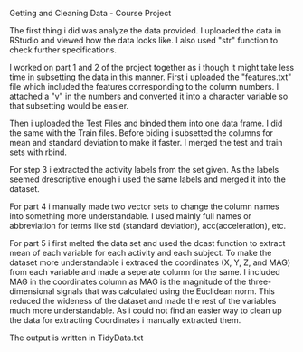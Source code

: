Getting and Cleaning Data - Course Project

The first thing i did was analyze the data provided. I uploaded the data in RStudio and viewed how the data looks like. I also used "str" function to check further specifications. 

I worked on part 1 and 2 of the project together as i though it might take less time in subsetting the data in this manner. First i uploaded the "features.txt" file which included the features corresponding to the column numbers. I attached a "v" in the numbers and converted it into a character variable so that subsetting would be easier. 

Then i uploaded the Test Files and binded them into one data frame. I did the same with the Train files. Before biding i subsetted the columns for mean and standard deviation to make it faster. I merged the test and train sets with rbind. 

For step 3 i extracted the activity labels from the set given. As the labels seemed drescriptive enough i used the same labels and merged it into the dataset. 

For part 4 i manually made two vector sets to change the column names into something more understandable. I used mainly full names or abbreviation for terms like std (standard deviation), acc(acceleration), etc.

For part 5 i first melted the data set and used the dcast function to extract mean of each variable for each activity and each subject. 
To make the dataset more understandable i extraced the coordinates (X, Y, Z, and MAG) from each variable and made a seperate column for the same. I included MAG in the coordinates column as MAG is the magnitude of the three-dimensional signals that was calculated using the Euclidean norm. This reduced the wideness of the dataset and made the rest of the variables much more understandable. 
As i could not find an easier way to clean up the data for extracting Coordinates i manually extracted them. 

The output is written in TidyData.txt